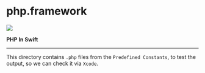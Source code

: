 # php.framework

<img src='https://raw.githubusercontent.com/wdg/php.framework/master/PHPFramework/PHPFramework/Assets/phpswift.png'>

**PHP In Swift**

----

This directory contains `.php` files from the `Predefined Constants`, to test the output, so we can check it via `Xcode`.
